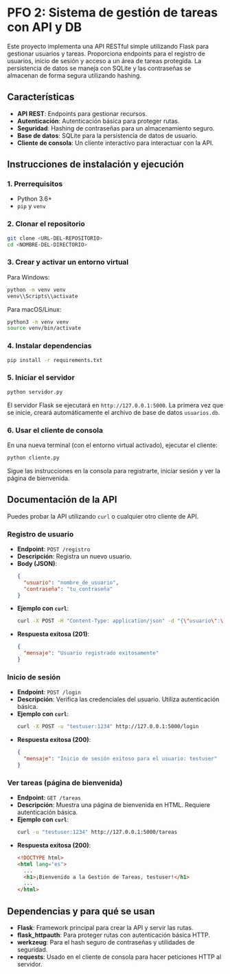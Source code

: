 # PFO 2: Sistema de gestión de tareas con API y DB

Este proyecto implementa una API RESTful simple utilizando Flask para gestionar usuarios y tareas. Proporciona endpoints para el registro de usuarios, inicio de sesión y acceso a un área de tareas protegida. La persistencia de datos se maneja con SQLite y las contraseñas se almacenan de forma segura utilizando hashing.

## Características

- **API REST**: Endpoints para gestionar recursos.
- **Autenticación**: Autenticación básica para proteger rutas.
- **Seguridad**: Hashing de contraseñas para un almacenamiento seguro.
- **Base de datos**: SQLite para la persistencia de datos de usuario.
- **Cliente de consola**: Un cliente interactivo para interactuar con la API.

## Instrucciones de instalación y ejecución

### 1. Prerrequisitos

- Python 3.6+
- `pip` y `venv`

### 2. Clonar el repositorio

```bash
git clone <URL-DEL-REPOSITORIO>
cd <NOMBRE-DEL-DIRECTORIO>
```

### 3. Crear y activar un entorno virtual

Para Windows:

```bash
python -m venv venv
venv\\Scripts\\activate
```

Para macOS/Linux:

```bash
python3 -m venv venv
source venv/bin/activate
```

### 4. Instalar dependencias

```bash
pip install -r requirements.txt
```

### 5. Iniciar el servidor

```bash
python servidor.py
```

El servidor Flask se ejecutará en `http://127.0.0.1:5000`. La primera vez que se inicie, creará automáticamente el archivo de base de datos `usuarios.db`.

### 6. Usar el cliente de consola

En una nueva terminal (con el entorno virtual activado), ejecutar el cliente:

```bash
python cliente.py
```

Sigue las instrucciones en la consola para registrarte, iniciar sesión y ver la página de bienvenida.

## Documentación de la API

Puedes probar la API utilizando `curl` o cualquier otro cliente de API.

### Registro de usuario

- **Endpoint**: `POST /registro`
- **Descripción**: Registra un nuevo usuario.
- **Body (JSON)**:
  ```json
  {
    "usuario": "nombre_de_usuario",
    "contraseña": "tu_contraseña"
  }
  ```
- **Ejemplo con `curl`**:
  ```bash
  curl -X POST -H "Content-Type: application/json" -d "{\"usuario\":\"testuser\",\"contraseña\":\"1234\"}" http://127.0.0.1:5000/registro
  ```
- **Respuesta exitosa (201)**:
  ```json
  {
    "mensaje": "Usuario registrado exitosamente"
  }
  ```

### Inicio de sesión

- **Endpoint**: `POST /login`
- **Descripción**: Verifica las credenciales del usuario. Utiliza autenticación básica.
- **Ejemplo con `curl`**:
  ```bash
  curl -X POST -u "testuser:1234" http://127.0.0.1:5000/login
  ```
- **Respuesta exitosa (200)**:
  ```json
  {
    "mensaje": "Inicio de sesión exitoso para el usuario: testuser"
  }
  ```

### Ver tareas (página de bienvenida)

- **Endpoint**: `GET /tareas`
- **Descripción**: Muestra una página de bienvenida en HTML. Requiere autenticación básica.
- **Ejemplo con `curl`**:
  ```bash
  curl -u "testuser:1234" http://127.0.0.1:5000/tareas
  ```
- **Respuesta exitosa (200)**:
  ```html
  <!DOCTYPE html>
  <html lang="es">
    ...
    <h1>¡Bienvenido a la Gestión de Tareas, testuser!</h1>
    ...
  </html>
  ```

## Dependencias y para qué se usan

- **Flask**: Framework principal para crear la API y servir las rutas.
- **flask_httpauth**: Para proteger rutas con autenticación básica HTTP.
- **werkzeug**: Para el hash seguro de contraseñas y utilidades de seguridad.
- **requests**: Usado en el cliente de consola para hacer peticiones HTTP al servidor.
